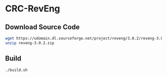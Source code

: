 # CRC-RevEng

## Download Source Code

```bash
wget https://udomain.dl.sourceforge.net/project/reveng/3.0.2/reveng-3.0.2.zip
unzip reveng-3.0.2.zip
```

## Build

```bash
./build.sh
```
